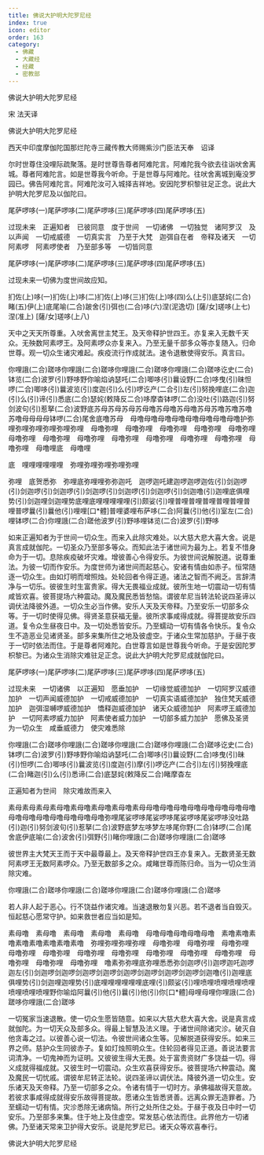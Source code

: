 ```yaml
---
title: 佛说大护明大陀罗尼经
index: true
icon: editor
order: 163
category:
  - 佛藏
  - 大藏经
  - 经藏
  - 密教部
---
```


  佛说大护明大陀罗尼经  

宋 法天译  

佛说大护明大陀罗尼经  

西天中印度摩伽陀国那烂陀寺三藏传教大师赐紫沙门臣法天奉　诏译  

尔时世尊住没哩际疏聚落。是时世尊告尊者阿难陀言。阿难陀我今欲去往诣吠舍离城。尊者阿难陀言。如是世尊我今听命。于是世尊与阿难陀。往吠舍离城到庵没罗园已。佛告阿难陀言。阿难陀汝可入城择吉祥地。安因陀罗枳黎驻足正念。说此大护明大陀罗尼及以伽陀曰。  

尾萨啰哆(一)尾萨啰哆(二)尾萨啰哆(三)尾萨啰哆(四)尾萨啰哆(五)  

过现未来　正遍知者　已彼同意　度于世间　一切诸佛　一切独觉　诸阿罗汉　及以声闻　一切戒威德　一切真实言　乃至于大梵　迦弭自在者　帝释及诸天　一切阿素啰　阿素啰使者　乃至部多等　一切皆同意  

尾萨啰哆(一)尾萨啰哆(二)尾萨啰哆(三)尾萨啰哆(四)尾萨啰哆(五)  

过现未来一切佛为度世间故应知。  

扪佐(上)哆(一)扪佐(上)哆(二)扪佐(上)哆(三)扪佐(上)哆(四)么(上引)底瑟姹(二合)睹(五)伊(上)底尾喻(二合)跛舍(引)弭也(二合)哆(六)涅(泥逸切) [薩/女]瑳哆(上七)涅(准上) [薩/女]瑳哆(上八)  

天中之天天所尊重。入吠舍离世主梵王。及天帝释护世四王。亦复来入无数千天众。无殃数阿素啰王。及阿素啰众亦复来入。乃至无量千部多众等亦复随入。归命世尊。观一切众生诸灾难起。疾疫流行作成就法。速令退散使得安乐。真言曰。  

你哩誐(二合)蹉哆你哩誐(二合)蹉哆你哩誐(二合)蹉哆你哩誐(二合)蹉哆讫史(二合)钵览(二合)波罗(引)野哆野你喻焰讷瑟吒(二合)唧哆(引)曩设野(二合)哆曳(引)昧怛啰(二合)唧哆(引)曩波览(引)度迦(引)么(引)啰讫产(二合引)左(引)努挽哩底(二合)迦(引)么(引)谛(引)悉底(二合)瑟姹(敕降反二合)哆摩杳钵啰(二合)没吐(引)路迦(引)努剑波句(引)惹拏(二合)波野底苏母苏母苏母苏母噜苏母噜苏母噜苏母苏噜苏噜苏噜苏噜母母母母钵啰(二合)尾舍底噜苏母　母噜母噜母噜母噜母噜母噜母噜母噜护弥　哩弥哩弥哩弥哩弥哩弥哩　母噜弥哩　母噜弥哩　母噜弥哩　母噜弥哩　母噜弥哩　母噜弥哩　母噜弥哩　母噜弥哩　母噜弥哩　母噜弥哩　母噜弥哩　母噜弥哩　母噜弥哩　母噜哩底　母噜哩  

底　哩哩哩哩哩哩　弥哩弥哩弥哩弥哩弥哩  

弥哩　底贺悉弥　弥哩底弥哩哩弥弥迦吒　迦啰迦吒建迦啰迦啰迦佐(引)剑迦啰(引)剑迦啰(引)剑迦啰(引)剑迦啰(引)剑迦啰(引)剑迦啰(引)剑迦噜(引)迦哩底俱哩势(引)剑迦哩剑迦哩势底哩底哩哩哩哩哩(引)颇娑(引)哩普哩普哩普哩普哩普哩普哩普啰曩(引)曩他(引)哩哩[口*體]普哩婆哩布萨哆(二合)阿曩(引)他(引)室左(二合)哩钵啰(二合)你哩誐(二合)蹉他波罗(引)野哆哩钵览(二合)波罗(引)野哆  

如来正遍知者为于世间一切众生。而来入此除灾难处。以大慈大悲大喜大舍。说是真言成就伽陀。一切圣众乃至部多等众。而知此法于诸世间为最为上。若复不惜身命为于一切。息除疾疫破坏灾难。增彼善心令得安乐。为彼世间说解脱道。说尊重法。为彼一切而作安乐。为度世师为诸世间而起慈心。安诸有情由如赤子。恒常随逐一切众生。由如灯明而增照烛。处轮回者令得正道。诸法之智而不阙乏。言辞清净与一切乐。彼彼生时生富贵家。得大无畏福业成就。彼所生地一切震动一切有情咸皆欢喜。彼菩提场六种震动。魔及魔民悉皆愁恼。谓彼牟尼当转法轮说四圣谛以调伏法降彼外道。一切众生必当作佛。安乐人天及天帝释。乃至安乐一切部多众等。于一切时使得见佛。得贤圣意获福无量。彼所求事咸得成就。得菩提故安乐四道。复令众生昼夜日中。及一切处悉皆安乐。乃至蠕动一切有情各令快乐。复令众生不造恶业见诸贤圣。部多来集所住之地及彼虚空。于诸众生常加慈护。于昼于夜于一切时依法而住。于是尊者阿难陀。白世尊言如是世尊我今听命。于是安因陀罗枳黎已。为诸众生消除灾难驻足正念。说此大护明大陀罗尼成就伽陀曰。  

尾萨啰哆(一)尾萨啰哆(二)尾萨啰哆(三)尾萨啰哆(四)尾萨啰哆(五)  

过现未来　一切诸佛　以正遍知　愿垂加护　一切缘觉威德加护　一切阿罗汉威德加护　一切声闻威德加护　一切戒威德加护　一切真实语威德加护　独住梵天威德加护　迦弭湿嚩啰威德加护　憍释迦威德加护　诸天众威德加护　阿素啰王威德加护　一切阿素啰威力加护　阿素使者威力加护　一切部多威力加护　愿佛及圣贤　为一切众生　咸垂威德力　使灾难悉除  

你哩誐(二合)蹉哆你哩誐(二合)蹉哆你哩誐(二合)蹉哆你哩誐(二合)蹉哆讫史(二合)钵啰(二合)波罗(引)野哆野你喻焰讷瑟吒(二合)唧哆(引)曩设野(二合)哆曳(引)昧(引)怛啰(二合)唧哆(引)曩波览(引)度迦(引)摩(引)啰讫产(二合引)左(引)努挽哩底(二合)睹迦(引)么(引)悉谛(二合)底瑟姹(敕降反二合)睹摩杳左  

正遍知者为世间　除灾难故而来入  

素母素母素母素母噜素母噜素母噜素母噜素母母噜母噜母噜母噜母噜母噜母噜母噜母噜母噜母噜母噜母噜母噜母噜弥哩尾娑啰哆尾娑啰哆尾娑啰哆尾娑啰哆没吐路(引)迦(引)努剑波句(引)惹拏(二合)波野底梦左哆梦左哆尾你野(二合)钵啰(二合)尾舍底伊底喻(二合)波舍(引)弭野(引)睹你哩誐(二合)蹉哆你哩誐(二合)蹉哆  

彼世界主大梵天王而于天中最尊最上。及天帝释护世四王亦复来入。无数贤圣无数阿素啰王无数阿素啰众。乃至无数部多之众。咸睹世尊而陈归命。当为一切众生消除灾难。  

你哩誐(二合)蹉哆你哩誐(二合)蹉哆你哩誐(二合)蹉哆你哩誐(二合)蹉哆  

若人非人起于恶心。行不饶益作诸灾难。当速退散勿复兴恶。若不退者当自毁灭。恒起慈心愿常守护。如来救世者应当如是知。  

素母噜　素母噜　素母噜　素母噜　素母噜　母噜母噜母噜母噜母噜　素噜素噜素噜素噜素噜素噜素噜素噜　弥哩弥哩弥哩弥哩　母噜弥哩　母噜弥哩　母噜弥哩　母噜弥哩　母噜弥哩　母噜弥哩　母噜弥哩　母噜弥哩　母噜弥哩　母噜弥哩　母噜弥哩　母噜弥哩　母噜弥哩　噜素弥弥哩底弥哩悉悉弥剑迦啰(引)迦啰迦吒迦啰迦左(引)剑迦啰剑迦啰剑迦啰剑迦啰剑迦啰剑迦啰剑迦啰剑迦啰剑迦噜(引)迦哩底俱哩势(引)剑迦哩迦哩势(引)底哩哩哩哩哩哩底哩(引)颇娑(引)哩喷哩喷哩喷哩喷哩喷哩喷哩喷哩野你喻焰阿曩(引)他(引)曩(引)他(引)你[口*體]母哩母哩你哩誐(二合)蹉哆你哩誐(二合)蹉哆  

一切冤家当速退散。使一切众生愿皆随意。如来以大慈大悲大喜大舍。说是真言成就伽陀。为一切天众及部多众。得最上智慧及法义理。于诸世间除诸灾沴。破灭自他贪毒之过。以彼善心说一切法。令彼世间诸众生等。见解脱道获得安乐。如来三界之师。慈护众生同彼赤子。复如灯烛照明众生。住轮回者得见正道。善说法要言词清净。一切鬼神而为证明。又彼彼生得大无畏。处于富贵资财广多饶益一切。得义成就得福成就。又彼生时一切震动。众生欢喜获得安乐。彼菩提场六种震动。魔及魔民一切忧戚。谓彼牟尼转正法轮。说四圣谛以调伏法。降彼外道一切众生。安乐诸天及天帝释。乃至一切部多之众。令诸有情于一切时方。承佛福故得天意故。若彼求事咸得成就得安乐故得菩提故。愿诸众生皆悉贤善。远离众罪无造罪者。乃至蠕动一切有情。灾沴悉除无诸病恼。所行之处所住之处。于昼于夜及日中时一切安乐。乃至部多来集。住于地上及住虚空。常发慈心依法而住。此界他方一切诸佛。乃至诸天常来卫护得大安乐。说是陀罗尼已。诸天众等欢喜奉行。  

佛说大护明大陀罗尼经  
